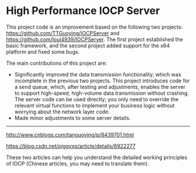 # High Performance IOCP Server

This project code is an improvement based on the following two projects: https://github.com/TTGuoying/IOCPServer and https://github.com/loui4939/IOCPServer. The first project established the basic framework, and the second project added support for the x64 platform and fixed some bugs.

The main contributions of this project are:

- Significantly improved the data transmission functionality, which was incomplete in the previous two projects. This project introduces code for a send queue, which, after testing and adjustments, enables the server to support high-speed, high-volume data transmission without crashing. The server code can be used directly; you only need to override the relevant virtual functions to implement your business logic without worrying about the network layer code.
- Made minor adjustments to some server details.

------

http://www.cnblogs.com/tanguoying/p/8439701.html

https://blog.csdn.net/piggyxp/article/details/6922277

These two articles can help you understand the detailed working principles of IOCP (Chinese articles, you may need to translate them).
